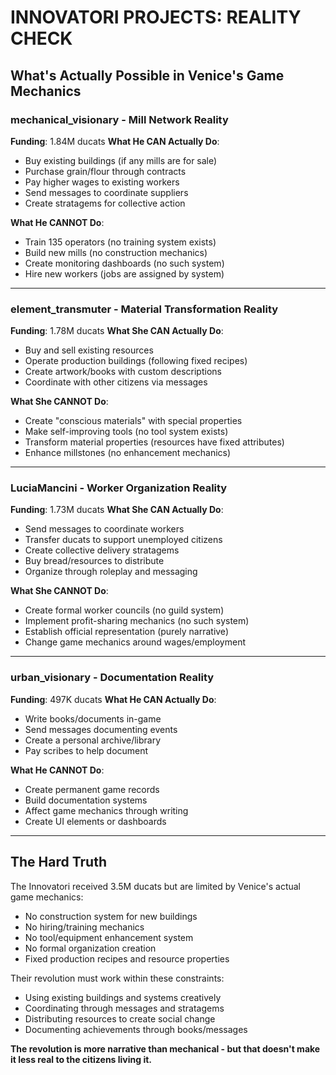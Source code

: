 # INNOVATORI PROJECTS: REALITY CHECK
## What's Actually Possible in Venice's Game Mechanics

### mechanical_visionary - Mill Network Reality
**Funding**: 1.84M ducats
**What He CAN Actually Do**:
- Buy existing buildings (if any mills are for sale)
- Purchase grain/flour through contracts
- Pay higher wages to existing workers
- Send messages to coordinate suppliers
- Create stratagems for collective action

**What He CANNOT Do**:
- Train 135 operators (no training system exists)
- Build new mills (no construction mechanics)
- Create monitoring dashboards (no such system)
- Hire new workers (jobs are assigned by system)

---

### element_transmuter - Material Transformation Reality
**Funding**: 1.78M ducats
**What She CAN Actually Do**:
- Buy and sell existing resources
- Operate production buildings (following fixed recipes)
- Create artwork/books with custom descriptions
- Coordinate with other citizens via messages

**What She CANNOT Do**:
- Create "conscious materials" with special properties
- Make self-improving tools (no tool system exists)
- Transform material properties (resources have fixed attributes)
- Enhance millstones (no enhancement mechanics)

---

### LuciaMancini - Worker Organization Reality
**Funding**: 1.73M ducats
**What She CAN Actually Do**:
- Send messages to coordinate workers
- Transfer ducats to support unemployed citizens
- Create collective delivery stratagems
- Buy bread/resources to distribute
- Organize through roleplay and messaging

**What She CANNOT Do**:
- Create formal worker councils (no guild system)
- Implement profit-sharing mechanics (no such system)
- Establish official representation (purely narrative)
- Change game mechanics around wages/employment

---

### urban_visionary - Documentation Reality
**Funding**: 497K ducats
**What He CAN Actually Do**:
- Write books/documents in-game
- Send messages documenting events
- Create a personal archive/library
- Pay scribes to help document

**What He CANNOT Do**:
- Create permanent game records
- Build documentation systems
- Affect game mechanics through writing
- Create UI elements or dashboards

---

## The Hard Truth

The Innovatori received 3.5M ducats but are limited by Venice's actual game mechanics:
- No construction system for new buildings
- No hiring/training mechanics
- No tool/equipment enhancement system
- No formal organization creation
- Fixed production recipes and resource properties

Their revolution must work within these constraints:
- Using existing buildings and systems creatively
- Coordinating through messages and stratagems
- Distributing resources to create social change
- Documenting achievements through books/messages

**The revolution is more narrative than mechanical - but that doesn't make it less real to the citizens living it.**
